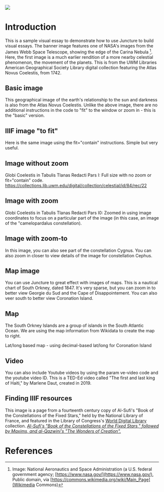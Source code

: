 <a href="https://juncture-digital.org"><img src="https://juncture-digital.org/images/ve-button.png"></a>

<param ve-config 
       title="DH Lab Fall 2022 Workshop"
       author="Ann Hanlon"
       banner="https://upload.wikimedia.org/wikipedia/commons/4/44/NASA%E2%80%99s_Webb_Reveals_Cosmic_Cliffs%2C_Glittering_Landscape_of_Star_Birth.jpg"
       layout="vertical">

<!-- Entities discussed throughout the essay are typically defined before the essay text and
     are thus available in all text.  Entity identifiers (QIDs) can be found in either
     Wikipedia or Wikidata (https://www.wikidata.org)> -->
<param ve-entity eid="Q186447"> <!-- James Webb Space Telescope -->
<param ve-entity eid="Q50042"> <!-- Carina Nebula -->
<param ve-entity eid="Q62706"> <!-- Johann Baptist Homann -->
<param ve-entity eid="Q537520"> <!-- James E. Webb -->
<param ve-entity eid="Q207383"> <!-- South Orkney Islands -->


# Introduction

This is a sample visual essay to demonstrate how to use Juncture to build visual essays. The banner image features one of NASA's images from the James Webb Space Telescope, showing the edge of the Carina Nebula [^1]. Here, the first image is a much earlier rendition of a more nearby celestial phenomenon, the movement of the planets. This is from the UWM Libraries American Geographical Society Library digital collection featuring the Atlas Novus Coelestis, from 1742. 
<param ve-image fit="contain"
       manifest="https://collections.lib.uwm.edu/iiif/info/celestial/84/manifest.json">


## Basic image

This geographical image of the earth's relationship to the sun and darkness is also from the Atlas Novus Coelestis. Unlike the above image, there are no additional instructions in the code to "fit" to the window or zoom in - this is the "basic" version.
<param ve-image fit="contain"
       manifest="https://collections.lib.uwm.edu/iiif/info/celestial/238/manifest.json">
  
  
## IIIF image "to fit"

Here is the same image using the fit="contain" instructions. Simple but very useful. 
<param ve-image fit="contain"
       manifest="https://collections.lib.uwm.edu/iiif/info/celestial/238/manifest.json">


## Image without zoom

Globi Coelestis in Tabulis Tlanas Redacti Pars I: Full size with no zoom or fit="contain" code. https://collections.lib.uwm.edu/digital/collection/celestial/id/84/rec/22
<param ve-image  
       manifest="https://collections.lib.uwm.edu/iiif/info/celestial/84/manifest.json">
  
  
## Image with zoom
Globi Coelestis in Tabulis Tlanas Redacti Pars I0: Zoomed in using image coordinates to focus on a particular part of the image (in this case, an image of the "camelopardalus constellation).
<param ve-image region="2135,1939,706,586"
       manifest="https://collections.lib.uwm.edu/iiif/info/celestial/84/manifest.json">
     
     
## Image with zoom-to
In this image, you can also see part of the constellation <span data-click-image-zoomto="1496,1258,847,703">Cygnus</span>. You can also zoom in closer to view details of the image for constellation <span data-click-image-zoomto="3145,1878,2107,1750">Cephus</span>. 
<param ve-image  
       manifest="https://collections.lib.uwm.edu/iiif/info/celestial/84/manifest.json">
     
     
## Map image
You can use Juncture to great effect with images of maps. This is a nautical chart of South Orkney, dated 1847. It's very sparse, but you can zoom in to better view <span data-click-image-zoomto="1496,1258,847,703">Georgie du Sud and the Cape of Disappointement</span>. You can also veer south to better view <span data-click-image-zoomto="3145,1878,2107,1750">Coronation Island</span>. 
<param ve-image  
       manifest="https://collections.lib.uwm.edu/iiif/info/agdm/21500/manifest.json">


## Map

The South Orkney Islands are a group of islands in the South Atlantic Ocean. We are using the map information from Wikidata to create the map to right.
<param ve-map center="Q207383" zoom="11">

Lat/long based map - using decimal-based lat/long for Coronation Island
<param ve-map center="18.5425, -72.338611" zoom="10">


## Video

You can also include Youtube videos by using the param ve-video code and the youtube video ID. This is a TED-Ed video called "The first and last king of Haiti," by Marlene Daut, created in 2019.
<param ve-video id="q7lfSjjMNU8" title="The first and last kind of Haiti">

## Finding IIIF resources

This image is a page from a fourteenth century copy of Al-Sufi's "Book of the Constellations of the Fixed Stars," held by the National Library of France, and featured in the Library of Congress's [World Digital Library](https://www.loc.gov/collections/world-digital-library/about-this-collection/) collection. [*Al-Sufi's "Book of the Constellations of the Fixed Stars," followed by Maxims, and al-Qazwini's "The Wonders of Creation".*](https://lccn.loc.gov/2021667391)
<param ve-image 
       manifest="https://www.loc.gov/item/2021667391/manifest.json">
       
       
       
# References

[^1]: Image: National Aeronautics and Space Administration  (a U.S. federal government agency; [https://www.nasa.gov/](https://www.nasa.gov/), Public domain, via [https://commons.wikimedia.org/wiki/Main_Page](Wikimedia Commons)
